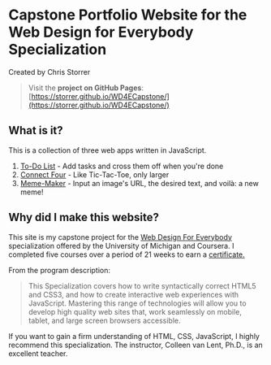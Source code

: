 # Capstone Portfolio Website for the Web Design for Everybody Specialization
Created by Chris Storrer
>Visit the **project on GitHub Pages**: [https://storrer.github.io/WD4ECapstone/](https://storrer.github.io/WD4ECapstone/)
## What is it?
This is a collection of three web apps written in JavaScript.
1. [To-Do List](https://storrer.github.io/WD4ECapstone/index.html) - Add tasks and cross them off when you're done
2. [Connect Four](https://storrer.github.io/WD4ECapstone/connectfour.html) - Like Tic-Tac-Toe, only larger
3. [Meme-Maker](https://storrer.github.io/WD4ECapstone/mememaker.html) - Input an image's URL, the desired text, and voilà: a new meme!

## Why did I make this website?
This site is my capstone project for the [Web Design For Everybody](https://www.coursera.org/specializations/web-design) specialization offered by the University of Michigan and Coursera. I completed five courses over a period of 21 weeks to earn a [certificate.](https://coursera.org/share/903617d54a9ab0e149dbd43785b8c78a)

From the program description:
>This Specialization covers how to write syntactically correct HTML5 and CSS3, and how to create interactive web experiences with JavaScript. Mastering this range of technologies will allow you to develop high quality web sites that, work seamlessly on mobile, tablet, and large screen browsers accessible.

If you want to gain a firm understanding of HTML, CSS, JavaScript, I highly recommend this specialization. The instructor, Colleen van Lent, Ph.D., is an excellent teacher.
